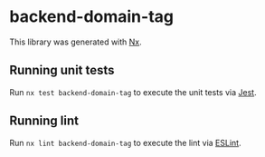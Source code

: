 # backend-domain-tag

This library was generated with [Nx](https://nx.dev).

## Running unit tests

Run `nx test backend-domain-tag` to execute the unit tests via [Jest](https://jestjs.io).

## Running lint

Run `nx lint backend-domain-tag` to execute the lint via [ESLint](https://eslint.org/).
